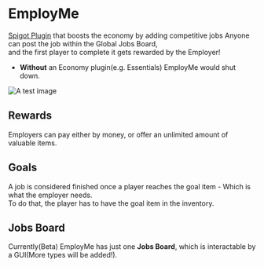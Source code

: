 # EmployMe
[Spigot Plugin](https://www.spigotmc.org/resources/employme.96513/) that boosts the economy by adding competitive jobs Anyone can post the job within the Global Jobs Board,\
and the first player to complete it gets rewarded by the Employer!

* **Without** an Economy plugin(e.g. Essentials) EmployMe would shut down.

![A test image](https://i.imgur.com/HriKUG7.png)

## Rewards
Employers can pay either by money, or offer an unlimited amount of valuable items.

## Goals
A job is considered finished once a player reaches the goal item - Which is what the employer needs.\
To do that, the player has to have the goal item in the inventory.

## Jobs Board
Currently(Beta) EmployMe has just one **Jobs Board**, which is interactable by a GUI(More types will be added!).
